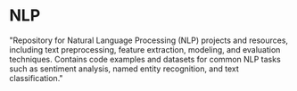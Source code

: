 # NLP
"Repository for Natural Language Processing (NLP) projects and resources, including text preprocessing, feature extraction, modeling, and evaluation techniques. Contains code examples and datasets for common NLP tasks such as sentiment analysis, named entity recognition, and text classification."
